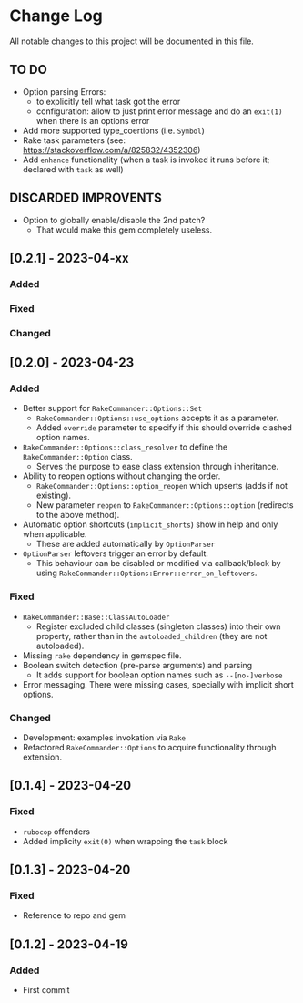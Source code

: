 # Change Log
All notable changes to this project will be documented in this file.

## TO DO
  - Option parsing Errors:
    * to explicitly tell what task got the error
    * configuration: allow to just print error message and do an `exit(1)` when there is an options error
  - Add more supported type_coertions (i.e. `Symbol`)
  - Rake task parameters (see: https://stackoverflow.com/a/825832/4352306)
  - Add `enhance` functionality (when a task is invoked it runs before it; declared with `task` as well)

## DISCARDED IMPROVENTS
  - Option to globally enable/disable the 2nd patch?
    * That would make this gem completely useless.

## [0.2.1] - 2023-04-xx

### Added
### Fixed
### Changed


## [0.2.0] - 2023-04-23

### Added
  - Better support for `RakeCommander::Options::Set`
    - `RakeCommander::Options::use_options` accepts it as a parameter.
    - Added `override` parameter to specify if this should override clashed option names.
  - `RakeCommander::Options::class_resolver` to define the `RakeCommander::Option` class.
    - Serves the purpose to ease class extension through inheritance.
  - Ability to reopen options without changing the order.
    - `RakeCommander::Options::option_reopen` which upserts (adds if not existing).
    - New parameter `reopen` to `RakeCommander::Options::option` (redirects to the above method).
  - Automatic option shortcuts (`implicit_shorts`) show in help and only when applicable.
    - These are added automatically by `OptionParser`
  - `OptionParser` leftovers trigger an error by default.
    - This behaviour can be disabled or modified via callback/block by using `RakeCommander::Options:Error::error_on_leftovers`.

### Fixed
  - `RakeCommander::Base::ClassAutoLoader`
    - Register excluded child classes (singleton classes) into their own property,
      rather than in the `autoloaded_children` (they are not autoloaded).
  - Missing `rake` dependency in gemspec file.
  - Boolean switch detection (pre-parse arguments) and parsing
    - It adds support for boolean option names such as `--[no-]verbose`
  - Error messaging. There were missing cases, specially with implicit short options.

### Changed
  - Development: examples invokation via `Rake`
  - Refactored `RakeCommander::Options` to acquire functionality through extension.

## [0.1.4] - 2023-04-20

### Fixed
  - `rubocop` offenders
  - Added implicity `exit(0)` when wrapping the `task` block

## [0.1.3] - 2023-04-20

### Fixed
  - Reference to repo and gem

## [0.1.2] - 2023-04-19

### Added
  - First commit
